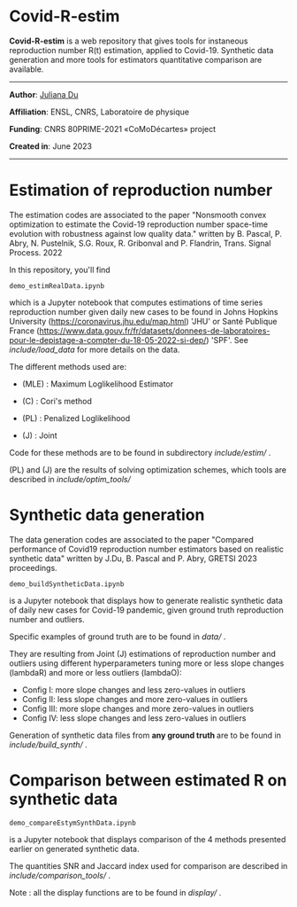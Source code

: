 # Covid-R-estim


**Covid-R-estim** is a web repository that gives tools for instaneous reproduction number R(t) estimation, applied to Covid-19.
Synthetic data generation and more tools for estimators quantitative comparison are available.
- ---

**Author**: [Juliana Du](<https://juliana-du.github.io/>)

**Affiliation**: ENSL, CNRS, Laboratoire de physique

**Funding**: CNRS 80PRIME-2021 «CoMoDécartes» project

**Created in**: June 2023

- ---

# Estimation of reproduction number 

The estimation codes are associated to the paper "Nonsmooth convex optimization to estimate the Covid-19 reproduction
number space-time evolution with robustness against low quality data." written by B. Pascal, P. Abry, N. Pustelnik, 
S.G. Roux, R. Gribonval and P. Flandrin, Trans. Signal Process. 2022
    
In this repository, you'll find 

    demo_estimRealData.ipynb


which is a Jupyter notebook that computes estimations of time series reproduction number
given daily new cases to be found in Johns Hopkins University (https://coronavirus.jhu.edu/map.html) 'JHU' or Santé 
Publique France (https://www.data.gouv.fr/fr/datasets/donnees-de-laboratoires-pour-le-depistage-a-compter-du-18-05-2022-si-dep/) 
'SPF'. See <i> include/load_data </i> for more details on the data.

The different methods used are: 

* (MLE) : Maximum Loglikelihood Estimator

* (C) : Cori's method

* (PL) : Penalized Loglikelihood

* (J) : Joint

Code for these methods are to be found in subdirectory <i> include/estim/ </i>.

(PL) and (J) are the results of solving optimization schemes, which tools are described in <i> include/optim_tools/ </i>  

# Synthetic data generation
The data generation codes are associated to the paper 
"Compared performance of Covid19 reproduction number estimators based on realistic synthetic data" written by J.Du, 
B. Pascal and P. Abry, GRETSI 2023 proceedings.


    demo_buildSyntheticData.ipynb

is a Jupyter notebook that displays how to generate realistic synthetic data of daily new cases for Covid-19 pandemic,
given ground truth reproduction number and outliers.

Specific examples of ground truth are to be found in <i> data/ </i>. 

They are resulting from Joint (J) estimations of reproduction number and outliers using different hyperparameters 
tuning more or less slope changes (lambdaR) and more or less outliers (lambdaO):

* Config I:     more slope changes and less zero-values in outliers 
* Config II:    less slope changes and more zero-values in outliers
* Config III:   more slope changes and more zero-values in outliers
* Config IV:    less slope changes and less zero-values in outliers

Generation of synthetic data files from <b> any ground truth </b> are to be found in <i> include/build_synth/ </i>.


# Comparison between estimated R on synthetic data

    demo_compareEstymSynthData.ipynb

is a Jupyter notebook that displays comparison of the 4 methods presented earlier on generated synthetic data.

The quantities SNR and Jaccard index used for comparison are described in <i> include/comparison_tools/ </i>.

Note : all the display functions are to be found in <i> display/ </i>.
